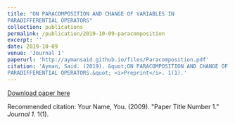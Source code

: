 ```yaml
---
title: "ON PARACOMPOSITION AND CHANGE OF VARIABLES IN
PARADIFFERENTIAL OPERATORS"
collection: publications
permalink: /publication/2019-10-09-paracomposition
excerpt: ''
date: 2019-10-09
venue: 'Journal 1'
paperurl: 'http://aymansaid.github.io/files/Paracomposition.pdf'
citation: 'Ayman, Said. (2019). &quot;ON PARACOMPOSITION AND CHANGE OF VARIABLES IN
PARADIFFERENTIAL OPERATORS.&quot; <i>Preprint</i>. 1(1).'
---
```

<!-- This paper is about the number 1. The number 2 is left for future work. -->

[Download paper here](http://aymansaid.github.io/files/Paracomposition.pdf)

Recommended citation: Your Name, You. (2009). "Paper Title Number 1." <i>Journal 1</i>. 1(1).
